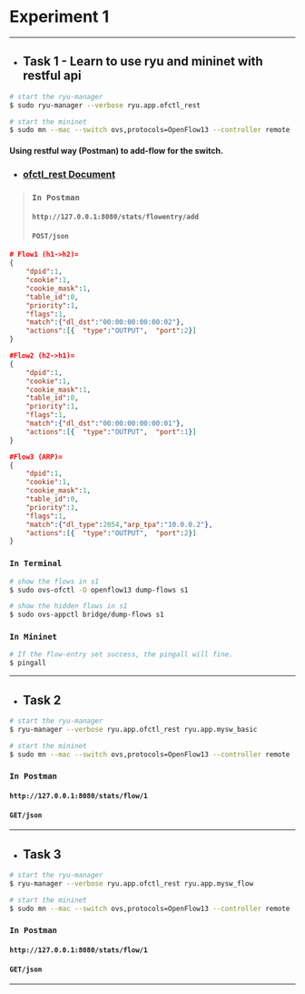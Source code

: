 # Experiment 1
---
- ## Task 1 - Learn to use ryu and mininet with restful api
```bash
# start the ryu-manager
$ sudo ryu-manager --verbose ryu.app.ofctl_rest
```
```bash
# start the mininet
$ sudo mn --mac --switch ovs,protocols=OpenFlow13 --controller remote
```
#### Using restful way (Postman) to add-flow for the switch. 
-  ### [ofctl_rest Document](https://ryu.readthedocs.io/en/latest/app/ofctl_rest.html)
> ### `In Postman`
> #### `http://127.0.0.1:8080/stats/flowentry/add`
> #### `POST/json`
```json
# Flow1 (h1->h2)=
{
    "dpid":1,  
    "cookie":1,  
    "cookie_mask":1,  
    "table_id":0,   
    "priority":1,  
    "flags":1,  
    "match":{"dl_dst":"00:00:00:00:00:02"},  
    "actions":[{  "type":"OUTPUT",  "port":2}]
}
```
```json
#Flow2 (h2->h1)=
{
    "dpid":1,  
    "cookie":1,  
    "cookie_mask":1,  
    "table_id":0,   
    "priority":1,  
    "flags":1,  
    "match":{"dl_dst":"00:00:00:00:00:01"},  
    "actions":[{  "type":"OUTPUT",  "port":1}]
}
```
```json
#Flow3 (ARP)=
{
    "dpid":1,  
    "cookie":1,  
    "cookie_mask":1,  
    "table_id":0,   
    "priority":1,  
    "flags":1,  
    "match":{"dl_type":2054,"arp_tpa":"10.0.0.2"},  
    "actions":[{  "type":"OUTPUT",  "port":2}]
}
```

### `In Terminal`
```bash
# show the flows in s1
$ sudo ovs-ofctl -O openflow13 dump-flows s1

# show the hidden flows in s1
$ sudo ovs-appctl bridge/dump-flows s1
```
### `In Mininet`
```bash
# If the flow-entry set success, the pingall will fine.
$ pingall
```
---
- ## Task 2
```bash
# start the ryu-manager
$ ryu-manager --verbose ryu.app.ofctl_rest ryu.app.mysw_basic
```
```bash
# start the mininet
$ sudo mn --mac --switch ovs,protocols=OpenFlow13 --controller remote
```
### `In Postman`
#### `http://127.0.0.1:8080/stats/flow/1`
#### `GET/json`
---
- ## Task 3
```bash
# start the ryu-manager
$ ryu-manager --verbose ryu.app.ofctl_rest ryu.app.mysw_flow

```
```bash
# start the mininet
$ sudo mn --mac --switch ovs,protocols=OpenFlow13 --controller remote
```
### `In Postman`
#### `http://127.0.0.1:8080/stats/flow/1`
#### `GET/json`
---